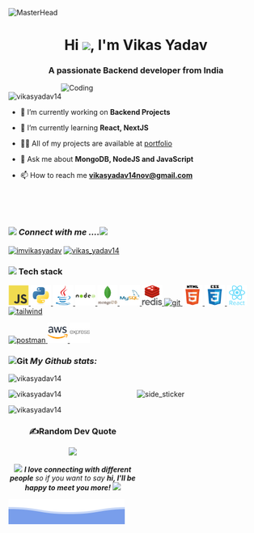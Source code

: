![MasterHead](https://chkskills.com/wp-content/uploads/2020/04/PNC-Animated-Banners.gif)
<h1 align="center">Hi <img src="https://media.giphy.com/media/hvRJCLFzcasrR4ia7z/giphy.gif" width="25px">, I'm Vikas Yadav</h1>
<h3 align="center">A passionate Backend developer from India</h3>
<picture>
<source 
  srcset="https://cdn.dribbble.com/users/2131993/screenshots/4948736/thoughtworks-gif_dribbble.gif"
  media="(prefers-color-scheme: dark)"
/>
<source
  srcset="https://cdn.dribbble.com/users/1118376/screenshots/3604186/developer-dribbble.gif"
/>
<img align="right" alt="Coding" width="400" src="https://github-readme-stats.vercel.app/api?username=vikasyadav14" />
</picture>

<p align="left"> <img src="https://komarev.com/ghpvc/?username=vikasyadav14&label=Profile%20views&color=0e75b6&style=flat" alt="vikasyadav14" /> </p>

- 🔭 I’m currently working on **Backend Projects**

- 🌱 I’m currently learning **React, NextJS**

- 👨‍💻 All of my projects are available at [portfolio](https://vikasyadav.vercel.app/)

- 💬 Ask me about **MongoDB, NodeJS and JavaScript**

- 📫 How to reach me **vikasyadav14nov@gmail.com**
<br>
<br>
<br>

### <img src="https://media.giphy.com/media/iY8CRBdQXODJSCERIr/giphy.gif" width="30px">&nbsp;***Connect with me ....***<img src='https://raw.githubusercontent.com/ShahriarShafin/ShahriarShafin/main/Assets/handshake.gif' width="70px">

<p>
<a href="https://linkedin.com/in/imvikasyadav" target="blank"><img align="center" src="https://raw.githubusercontent.com/rahuldkjain/github-profile-readme-generator/master/src/images/icons/Social/linked-in-alt.svg" alt="imvikasyadav" height="30" width="40" /></a>
<a href="https://www.leetcode.com/imvikasyadav14" target="blank"><img align="center" src="https://raw.githubusercontent.com/rahuldkjain/github-profile-readme-generator/master/src/images/icons/Social/leet-code.svg" alt="vikas_yadav14" height="30" width="40" /></a>
</p>


### <img src="https://media.giphy.com/media/iY8CRBdQXODJSCERIr/giphy.gif" width="30px">&nbsp;Tech stack
<p align="left"> <a href="https://developer.mozilla.org/en-US/docs/Web/JavaScript" target="_blank" rel="noreferrer"> <img src="https://raw.githubusercontent.com/devicons/devicon/master/icons/javascript/javascript-original.svg" alt="javascript" width="40" height="40"/> </a> 
  <a href="https://www.python.org" target="_blank" rel="noreferrer"> <img src="https://raw.githubusercontent.com/devicons/devicon/master/icons/python/python-original.svg" alt="python" width="40" height="40"/> </a> 
  <a href="https://www.java.com" target="_blank" rel="noreferrer"> <img src="https://raw.githubusercontent.com/devicons/devicon/master/icons/java/java-original.svg" alt="java" width="40" height="40"/> </a>
  <a href="https://nodejs.org" target="_blank" rel="noreferrer"> <img src="https://raw.githubusercontent.com/devicons/devicon/master/icons/nodejs/nodejs-original-wordmark.svg" alt="nodejs" width="40" height="40"/> </a>
  <a href="https://www.mongodb.com/" target="_blank" rel="noreferrer"> <img src="https://raw.githubusercontent.com/devicons/devicon/master/icons/mongodb/mongodb-original-wordmark.svg" alt="mongodb" width="40" height="40"/> </a> 
  <a href="https://www.mysql.com/" target="_blank" rel="noreferrer"> <img src="https://raw.githubusercontent.com/devicons/devicon/master/icons/mysql/mysql-original-wordmark.svg" alt="mysql" width="40" height="40"/> </a>
  <a href="https://redis.io" target="_blank" rel="noreferrer"> <img src="https://raw.githubusercontent.com/devicons/devicon/master/icons/redis/redis-original-wordmark.svg" alt="redis" width="40" height="40"/> </a>  
  <a href="https://git-scm.com/" target="_blank" rel="noreferrer"> <img src="https://www.vectorlogo.zone/logos/git-scm/git-scm-icon.svg" alt="git" width="40" height="40"/> </a> 
  <a href="https://www.w3.org/html/" target="_blank" rel="noreferrer"> <img src="https://raw.githubusercontent.com/devicons/devicon/master/icons/html5/html5-original-wordmark.svg" alt="html5" width="40" height="40"/> </a> 
  <a href="https://www.w3schools.com/css/" target="_blank" rel="noreferrer"> <img src="https://raw.githubusercontent.com/devicons/devicon/master/icons/css3/css3-original-wordmark.svg" alt="css3" width="40" height="40"/> </a> 
  <a href="https://reactjs.org/" target="_blank" rel="noreferrer"> <img src="https://raw.githubusercontent.com/devicons/devicon/master/icons/react/react-original-wordmark.svg" alt="react" width="40" height="40"/> </a> 
  <a href="https://tailwindcss.com/" target="_blank" rel="noreferrer"> <img src="https://www.vectorlogo.zone/logos/tailwindcss/tailwindcss-icon.svg" alt="tailwind" width="40" height="40"/> </a> </p>
  <a href="https://postman.com" target="_blank" rel="noreferrer"> <img src="https://www.vectorlogo.zone/logos/getpostman/getpostman-icon.svg" alt="postman" width="40" height="40"/> </a> 
  <a href="https://aws.amazon.com" target="_blank" rel="noreferrer"> <img src="https://raw.githubusercontent.com/devicons/devicon/master/icons/amazonwebservices/amazonwebservices-original-wordmark.svg" alt="aws" width="40" height="40"/>
  <a href="https://expressjs.com" target="_blank" rel="noreferrer"> <img src="https://raw.githubusercontent.com/devicons/devicon/master/icons/express/express-original-wordmark.svg" alt="express" width="40" height="40"/> </a>



### <img src="https://media.giphy.com/media/W5eoZHPpUx9sapR0eu/giphy.gif" width="30px" alt="Git"/>&nbsp;<i><b>My Github stats:</b></i> 

<p><img src="https://github-readme-stats.vercel.app/api/top-langs?username=vikasyadav14&theme=transparent&show_icons=true&layout=compact" alt="vikasyadav14" /></p>
<img align="right" width=250px height=250px alt="side_sticker" src="https://media.giphy.com/media/TEnXkcsHrP4YedChhA/giphy.gif" />
<p><img src="https://github-readme-stats.vercel.app/api?username=vikasyadav14&theme=transparent&show_icons=true" alt="vikasyadav14" /></p>

<p><img src="https://github-readme-streak-stats.herokuapp.com?user=vikasyadav14&theme=blueberry_duo" alt="vikasyadav14" /></p>

### <h3 align="center">✍️Random Dev Quote </h3>
<p align="center"><img src="https://quotes-github-readme.vercel.app/api?type=horizontal" /></p>


<div align="center"><img src="https://media.giphy.com/media/LnQjpWaON8nhr21vNW/giphy.gif" width="60"> <em><b> I love connecting with different people</b> so if you want to say <b>hi, I'll be happy to meet you more! </b></em> <img src="https://media.giphy.com/media/7j2hfyeVcDtf2/giphy.gif" width="50" /></div>

![](https://github.com/amandewatnitrr/amandewatnitrr/blob/main/imgs/bottom_header.svg)
